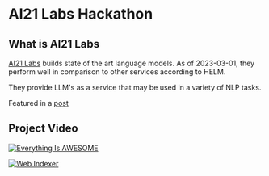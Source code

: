 # AI21 Labs Hackathon

## <span> What is AI21 Labs </span>
[AI21 Labs](https://www.ai21.com/about) builds state of the art language models. As of 2023-03-01, they perform well in comparison to other services according to HELM. 

They provide LLM's as a service that may be used in a variety of NLP tasks. 

Featured in a [post](https://www.ai21.com/blog/first-hackathon-winning-projects)

## <span> Project Video </span>

[![Everything Is AWESOME](https://img.youtube.com/vi/StTqXEQ2l-Y/0.jpg)](https://www.youtube.com/watch?v=StTqXEQ2l-Y "Everything Is AWESOME")

[![Web Indexer](https://img.youtube.com/vi/2jnez00lH84/0.jpg)](https://www.youtube.com/watch?v=2jnez00lH84 "WebIndexer")

